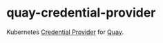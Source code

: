 # quay-credential-provider

Kubernetes [Credential Provider](https://kubernetes.io/docs/tasks/administer-cluster/kubelet-credential-provider) for [Quay](https://quay.io).
